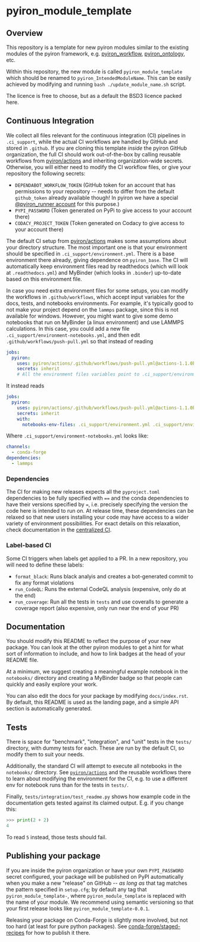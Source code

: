 # pyiron_module_template

## Overview

This repository is a template for new pyiron modules similar to the existing modules of the 
pyiron framework, e.g. 
[pyiron_workflow](https://github.com/pyiron/pyiron_workflow),
[pyiron_ontology](https://github.com/pyiron/pyiron_ontology),
etc.

Within this repository, the new module is called `pyiron_module_template` which should be renamed to `pyiron_IntendedModuleName`. 
This can be easily achieved by modifying and running `bash ./update_module_name.sh` script.

The licence is free to choose, but as a default the BSD3 licence packed here.

## Continuous Integration

We collect all files relevant for the continuous integration (CI) pipelines in `.ci_support`, 
while the actual CI workflows are handled by GitHub and stored in `.github`.
If you are cloning this template *inside* the pyiron GitHub organization, the full CI should work out-of-the-box by calling reusable workflows from [pyiron/actions](github.com/pyiron/actions) and inheriting organization-wide secrets.
Otherwise, you will either need to modify the CI workflow files, or give your repository the following secrets:
- `DEPENDABOT_WORKFLOW_TOKEN` (GitHub token for an account that has permissions to your repository -- needs to differ from the default `github_token` already available though! In pyiron we have a special [@pyiron_runner account](https://github.com/pyiron-runner) for this purpose.)
- `PYPI_PASSWORD` (Token generated on PyPi to give access to your account there)
- `CODACY_PROJECT_TOKEN` (Token generated on Codacy to give access to your account there)

The default CI setup from [pyiron/actions](github.com/pyiron/actions) makes some assumptions about your directory structure.
The most important one is that your environment should be specified in `.ci_support/environment.yml`.
There is a base environment there already, giving dependence on `pyiron_base`.
The CI will automatically keep environment files read by readthedocs (which will look at `.readthedocs.yml`) and MyBinder (which looks in `.binder`) up-to-date based on this environment file.

In case you need extra environment files for some setups, you can modify the workflows in `.github/workflows`, which accept input variables for the docs, tests, and notebooks environments.
For example, it's typically good to not make your project depend on the `lammps` package, since this is not available for windows.
However, you might want to give some demo notebooks that run on MyBinder (a linux environment) and use LAMMPS calculations.
In this case, you could add a new file `.ci_support/environment-notebooks.yml`, and then edit `.github/workflows/push-pull.yml` so that instead of reading 

```yaml
jobs:
  pyiron:
    uses: pyiron/actions/.github/workflows/push-pull.yml@actions-1.1.0b
    secrets: inherit
    # All the environment files variables point to .ci_support/environment.yml by default
```

It instead reads

```yaml
jobs:
  pyiron:
    uses: pyiron/actions/.github/workflows/push-pull.yml@actions-1.1.0b
    secrets: inherit
    with:
      notebooks-env-files: .ci_support/environment.yml .ci_support/environment-notebooks.yml
```

Where `.ci_support/environment-notebooks.yml` looks like:

```yaml
channels:
  - conda-forge
dependencies:
  - lammps
```

### Dependencies

The CI for making new releases expects all the `pyproject.toml` dependencies to be fully specified with `==` and the conda dependencies to have their versions specified by `=`, i.e. precisely specifying the version the code here is intended to run on.
At release time, these dependencies can be relaxed so that new users installing your code may have access to a wider variety of environment possibilities.
For exact details on this relaxation, check documentation in the [centralized CI](https://github.com/pyiron/actions).

### Label-based CI

Some CI triggers when labels get applied to a PR. 
In a new repository, you will need to define these labels:
- `format_black`: Runs black analyis and creates a bot-generated commit to fix any format violations
- `run_CodeQL`: Runs the external CodeQL analysis (expensive, only do at the end)
- `run_coverage`: Run all the tests in `tests` and use coveralls to generate a coverage report (also expensive, only run near the end of your PR)

## Documentation

You should modify this README to reflect the purpose of your new package.
You can look at the other pyiron modules to get a hint for what sort of information to include, and how to link badges at the head of your README file.

At a minimum, we suggest creating a meaningful example notebook in the `notebooks/` directory and creating a MyBinder badge so that people can quickly and easily explore your work.

You can also edit the docs for your package by modifying `docs/index.rst`.
By default, this README is used as the landing page, and a simple API section is automatically generated.

## Tests

There is space for "benchmark", "integration", and "unit" tests in the `tests/` directory, with dummy tests for each.
These are run by the default CI, so modify them to suit your needs.

Additionally, the standard CI will attempt to execute all notebooks in the `notebooks/` directory.
See [`pyiron/actions`](https://github.com/pyiron/actions) and the reusable workflows there to learn about modifying the environment for the CI, e.g. to use a different env for notebook runs than for the tests in `tests/`.

Finally, `tests/integration/test_readme.py` shows how example code in the documentation gets tested against its claimed output.
E.g. if you change this:

```python
>>> print(2 + 2)
4

```

To read `5` instead, those tests should fail.

## Publishing your package

If you are inside the pyiron organization or have your own `PYPI_PASSWORD` secret configured, your package will be published on PyPI automatically when you make a new "release" on GitHub -- *as long as* that tag matches the pattern specified in `setup.cfg`; by default any tag that `pyiron_module_template-`, where `pyiron_module_template` is replaced with the name of your module. We recommend using semantic versioning so that your first release looks like `pyiron_module_template-0.0.1`.

Releasing your package on Conda-Forge is slightly more involved, but not too hard (at least for pure python packages).
See [conda-forge/staged-recipes](https://github.com/conda-forge/staged-recipes) for how to publish it there.
